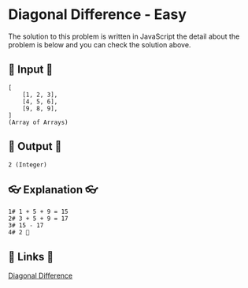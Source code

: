 # Diagonal Difference - Easy

The solution to this problem is written in JavaScript the detail about the problem is below and you can check the solution above.

## 🥚 Input 🥚

```
[
    [1, 2, 3],
    [4, 5, 6],
    [9, 8, 9],
]
(Array of Arrays)
```

## 🐣 Output 🐣

```
2 (Integer)
```

## 👓 Explanation 👓

```
1# 1 + 5 + 9 = 15
2# 3 + 5 + 9 = 17
3# 15 - 17
4# 2 🎉
```

## 🔗 Links 🔗

[Diagonal Difference](https://www.hackerrank.com/challenges/diagonal-difference/problem)

